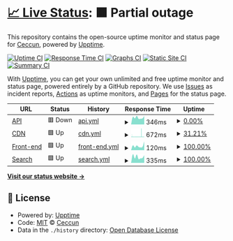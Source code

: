 # [📈 Live Status](https://demo.upptime.js.org): <!--live status--> **🟧 Partial outage**

This repository contains the open-source uptime monitor and status page for [Ceccun](https://ceccun.com), powered by [Upptime](https://github.com/upptime/upptime).

[![Uptime CI](https://github.com/stel-la/status/workflows/Uptime%20CI/badge.svg)](https://github.com/stel-la/status/actions?query=workflow%3A%22Uptime+CI%22)
[![Response Time CI](https://github.com/stel-la/status/workflows/Response%20Time%20CI/badge.svg)](https://github.com/stel-la/status/actions?query=workflow%3A%22Response+Time+CI%22)
[![Graphs CI](https://github.com/stel-la/status/workflows/Graphs%20CI/badge.svg)](https://github.com/stel-la/status/actions?query=workflow%3A%22Graphs+CI%22)
[![Static Site CI](https://github.com/stel-la/status/workflows/Static%20Site%20CI/badge.svg)](https://github.com/stel-la/status/actions?query=workflow%3A%22Static+Site+CI%22)
[![Summary CI](https://github.com/stel-la/status/workflows/Summary%20CI/badge.svg)](https://github.com/stel-la/status/actions?query=workflow%3A%22Summary+CI%22)

With [Upptime](https://upptime.js.org), you can get your own unlimited and free uptime monitor and status page, powered entirely by a GitHub repository. We use [Issues](https://github.com/stel-la/status/issues) as incident reports, [Actions](https://github.com/stel-la/status/actions) as uptime monitors, and [Pages](https://demo.upptime.js.org) for the status page.

<!--start: status pages-->
<!-- This summary is generated by Upptime (https://github.com/upptime/upptime) -->
<!-- Do not edit this manually, your changes will be overwritten -->
<!-- prettier-ignore -->
| URL | Status | History | Response Time | Uptime |
| --- | ------ | ------- | ------------- | ------ |
| <img alt="" src="https://icons.duckduckgo.com/ip3/api.ceccun.com.ico" height="13"> [API](https://api.ceccun.com/cdynamic/captive) | 🟥 Down | [api.yml](https://github.com/ceccun/status/commits/HEAD/history/api.yml) | <details><summary><img alt="Response time graph" src="./graphs/api/response-time-week.png" height="20"> 346ms</summary><br><a href="https://status.ceccun.com/history/api"><img alt="Response time 571" src="https://img.shields.io/endpoint?url=https%3A%2F%2Fraw.githubusercontent.com%2Fceccun%2Fstatus%2FHEAD%2Fapi%2Fapi%2Fresponse-time.json"></a><br><a href="https://status.ceccun.com/history/api"><img alt="24-hour response time 422" src="https://img.shields.io/endpoint?url=https%3A%2F%2Fraw.githubusercontent.com%2Fceccun%2Fstatus%2FHEAD%2Fapi%2Fapi%2Fresponse-time-day.json"></a><br><a href="https://status.ceccun.com/history/api"><img alt="7-day response time 346" src="https://img.shields.io/endpoint?url=https%3A%2F%2Fraw.githubusercontent.com%2Fceccun%2Fstatus%2FHEAD%2Fapi%2Fapi%2Fresponse-time-week.json"></a><br><a href="https://status.ceccun.com/history/api"><img alt="30-day response time 367" src="https://img.shields.io/endpoint?url=https%3A%2F%2Fraw.githubusercontent.com%2Fceccun%2Fstatus%2FHEAD%2Fapi%2Fapi%2Fresponse-time-month.json"></a><br><a href="https://status.ceccun.com/history/api"><img alt="1-year response time 571" src="https://img.shields.io/endpoint?url=https%3A%2F%2Fraw.githubusercontent.com%2Fceccun%2Fstatus%2FHEAD%2Fapi%2Fapi%2Fresponse-time-year.json"></a></details> | <details><summary><a href="https://status.ceccun.com/history/api">0.00%</a></summary><a href="https://status.ceccun.com/history/api"><img alt="All-time uptime 57.33%" src="https://img.shields.io/endpoint?url=https%3A%2F%2Fraw.githubusercontent.com%2Fceccun%2Fstatus%2FHEAD%2Fapi%2Fapi%2Fuptime.json"></a><br><a href="https://status.ceccun.com/history/api"><img alt="24-hour uptime 0.00%" src="https://img.shields.io/endpoint?url=https%3A%2F%2Fraw.githubusercontent.com%2Fceccun%2Fstatus%2FHEAD%2Fapi%2Fapi%2Fuptime-day.json"></a><br><a href="https://status.ceccun.com/history/api"><img alt="7-day uptime 0.00%" src="https://img.shields.io/endpoint?url=https%3A%2F%2Fraw.githubusercontent.com%2Fceccun%2Fstatus%2FHEAD%2Fapi%2Fapi%2Fuptime-week.json"></a><br><a href="https://status.ceccun.com/history/api"><img alt="30-day uptime 0.00%" src="https://img.shields.io/endpoint?url=https%3A%2F%2Fraw.githubusercontent.com%2Fceccun%2Fstatus%2FHEAD%2Fapi%2Fapi%2Fuptime-month.json"></a><br><a href="https://status.ceccun.com/history/api"><img alt="1-year uptime 11.17%" src="https://img.shields.io/endpoint?url=https%3A%2F%2Fraw.githubusercontent.com%2Fceccun%2Fstatus%2FHEAD%2Fapi%2Fapi%2Fuptime-year.json"></a></details>
| <img alt="" src="https://icons.duckduckgo.com/ip3/cdn.ceccun.com.ico" height="13"> [CDN](https://cdn.ceccun.com/cdynamic/captive) | 🟩 Up | [cdn.yml](https://github.com/ceccun/status/commits/HEAD/history/cdn.yml) | <details><summary><img alt="Response time graph" src="./graphs/cdn/response-time-week.png" height="20"> 672ms</summary><br><a href="https://status.ceccun.com/history/cdn"><img alt="Response time 12772" src="https://img.shields.io/endpoint?url=https%3A%2F%2Fraw.githubusercontent.com%2Fceccun%2Fstatus%2FHEAD%2Fapi%2Fcdn%2Fresponse-time.json"></a><br><a href="https://status.ceccun.com/history/cdn"><img alt="24-hour response time 334" src="https://img.shields.io/endpoint?url=https%3A%2F%2Fraw.githubusercontent.com%2Fceccun%2Fstatus%2FHEAD%2Fapi%2Fcdn%2Fresponse-time-day.json"></a><br><a href="https://status.ceccun.com/history/cdn"><img alt="7-day response time 672" src="https://img.shields.io/endpoint?url=https%3A%2F%2Fraw.githubusercontent.com%2Fceccun%2Fstatus%2FHEAD%2Fapi%2Fcdn%2Fresponse-time-week.json"></a><br><a href="https://status.ceccun.com/history/cdn"><img alt="30-day response time 534" src="https://img.shields.io/endpoint?url=https%3A%2F%2Fraw.githubusercontent.com%2Fceccun%2Fstatus%2FHEAD%2Fapi%2Fcdn%2Fresponse-time-month.json"></a><br><a href="https://status.ceccun.com/history/cdn"><img alt="1-year response time 12941" src="https://img.shields.io/endpoint?url=https%3A%2F%2Fraw.githubusercontent.com%2Fceccun%2Fstatus%2FHEAD%2Fapi%2Fcdn%2Fresponse-time-year.json"></a></details> | <details><summary><a href="https://status.ceccun.com/history/cdn">31.21%</a></summary><a href="https://status.ceccun.com/history/cdn"><img alt="All-time uptime 99.40%" src="https://img.shields.io/endpoint?url=https%3A%2F%2Fraw.githubusercontent.com%2Fceccun%2Fstatus%2FHEAD%2Fapi%2Fcdn%2Fuptime.json"></a><br><a href="https://status.ceccun.com/history/cdn"><img alt="24-hour uptime 15.20%" src="https://img.shields.io/endpoint?url=https%3A%2F%2Fraw.githubusercontent.com%2Fceccun%2Fstatus%2FHEAD%2Fapi%2Fcdn%2Fuptime-day.json"></a><br><a href="https://status.ceccun.com/history/cdn"><img alt="7-day uptime 31.21%" src="https://img.shields.io/endpoint?url=https%3A%2F%2Fraw.githubusercontent.com%2Fceccun%2Fstatus%2FHEAD%2Fapi%2Fcdn%2Fuptime-week.json"></a><br><a href="https://status.ceccun.com/history/cdn"><img alt="30-day uptime 84.17%" src="https://img.shields.io/endpoint?url=https%3A%2F%2Fraw.githubusercontent.com%2Fceccun%2Fstatus%2FHEAD%2Fapi%2Fcdn%2Fuptime-month.json"></a><br><a href="https://status.ceccun.com/history/cdn"><img alt="1-year uptime 98.68%" src="https://img.shields.io/endpoint?url=https%3A%2F%2Fraw.githubusercontent.com%2Fceccun%2Fstatus%2FHEAD%2Fapi%2Fcdn%2Fuptime-year.json"></a></details>
| <img alt="" src="https://icons.duckduckgo.com/ip3/ceccun.com.ico" height="13"> [Front-end](https://ceccun.com) | 🟩 Up | [front-end.yml](https://github.com/ceccun/status/commits/HEAD/history/front-end.yml) | <details><summary><img alt="Response time graph" src="./graphs/front-end/response-time-week.png" height="20"> 120ms</summary><br><a href="https://status.ceccun.com/history/front-end"><img alt="Response time 123" src="https://img.shields.io/endpoint?url=https%3A%2F%2Fraw.githubusercontent.com%2Fceccun%2Fstatus%2FHEAD%2Fapi%2Ffront-end%2Fresponse-time.json"></a><br><a href="https://status.ceccun.com/history/front-end"><img alt="24-hour response time 246" src="https://img.shields.io/endpoint?url=https%3A%2F%2Fraw.githubusercontent.com%2Fceccun%2Fstatus%2FHEAD%2Fapi%2Ffront-end%2Fresponse-time-day.json"></a><br><a href="https://status.ceccun.com/history/front-end"><img alt="7-day response time 120" src="https://img.shields.io/endpoint?url=https%3A%2F%2Fraw.githubusercontent.com%2Fceccun%2Fstatus%2FHEAD%2Fapi%2Ffront-end%2Fresponse-time-week.json"></a><br><a href="https://status.ceccun.com/history/front-end"><img alt="30-day response time 110" src="https://img.shields.io/endpoint?url=https%3A%2F%2Fraw.githubusercontent.com%2Fceccun%2Fstatus%2FHEAD%2Fapi%2Ffront-end%2Fresponse-time-month.json"></a><br><a href="https://status.ceccun.com/history/front-end"><img alt="1-year response time 117" src="https://img.shields.io/endpoint?url=https%3A%2F%2Fraw.githubusercontent.com%2Fceccun%2Fstatus%2FHEAD%2Fapi%2Ffront-end%2Fresponse-time-year.json"></a></details> | <details><summary><a href="https://status.ceccun.com/history/front-end">100.00%</a></summary><a href="https://status.ceccun.com/history/front-end"><img alt="All-time uptime 99.99%" src="https://img.shields.io/endpoint?url=https%3A%2F%2Fraw.githubusercontent.com%2Fceccun%2Fstatus%2FHEAD%2Fapi%2Ffront-end%2Fuptime.json"></a><br><a href="https://status.ceccun.com/history/front-end"><img alt="24-hour uptime 100.00%" src="https://img.shields.io/endpoint?url=https%3A%2F%2Fraw.githubusercontent.com%2Fceccun%2Fstatus%2FHEAD%2Fapi%2Ffront-end%2Fuptime-day.json"></a><br><a href="https://status.ceccun.com/history/front-end"><img alt="7-day uptime 100.00%" src="https://img.shields.io/endpoint?url=https%3A%2F%2Fraw.githubusercontent.com%2Fceccun%2Fstatus%2FHEAD%2Fapi%2Ffront-end%2Fuptime-week.json"></a><br><a href="https://status.ceccun.com/history/front-end"><img alt="30-day uptime 100.00%" src="https://img.shields.io/endpoint?url=https%3A%2F%2Fraw.githubusercontent.com%2Fceccun%2Fstatus%2FHEAD%2Fapi%2Ffront-end%2Fuptime-month.json"></a><br><a href="https://status.ceccun.com/history/front-end"><img alt="1-year uptime 99.98%" src="https://img.shields.io/endpoint?url=https%3A%2F%2Fraw.githubusercontent.com%2Fceccun%2Fstatus%2FHEAD%2Fapi%2Ffront-end%2Fuptime-year.json"></a></details>
| <img alt="" src="https://icons.duckduckgo.com/ip3/bettersearch.ejaz4.repl.co.ico" height="13"> [Search](https://bettersearch.ejaz4.repl.co/) | 🟩 Up | [search.yml](https://github.com/ceccun/status/commits/HEAD/history/search.yml) | <details><summary><img alt="Response time graph" src="./graphs/search/response-time-week.png" height="20"> 335ms</summary><br><a href="https://status.ceccun.com/history/search"><img alt="Response time 2219" src="https://img.shields.io/endpoint?url=https%3A%2F%2Fraw.githubusercontent.com%2Fceccun%2Fstatus%2FHEAD%2Fapi%2Fsearch%2Fresponse-time.json"></a><br><a href="https://status.ceccun.com/history/search"><img alt="24-hour response time 426" src="https://img.shields.io/endpoint?url=https%3A%2F%2Fraw.githubusercontent.com%2Fceccun%2Fstatus%2FHEAD%2Fapi%2Fsearch%2Fresponse-time-day.json"></a><br><a href="https://status.ceccun.com/history/search"><img alt="7-day response time 335" src="https://img.shields.io/endpoint?url=https%3A%2F%2Fraw.githubusercontent.com%2Fceccun%2Fstatus%2FHEAD%2Fapi%2Fsearch%2Fresponse-time-week.json"></a><br><a href="https://status.ceccun.com/history/search"><img alt="30-day response time 1817" src="https://img.shields.io/endpoint?url=https%3A%2F%2Fraw.githubusercontent.com%2Fceccun%2Fstatus%2FHEAD%2Fapi%2Fsearch%2Fresponse-time-month.json"></a><br><a href="https://status.ceccun.com/history/search"><img alt="1-year response time 2607" src="https://img.shields.io/endpoint?url=https%3A%2F%2Fraw.githubusercontent.com%2Fceccun%2Fstatus%2FHEAD%2Fapi%2Fsearch%2Fresponse-time-year.json"></a></details> | <details><summary><a href="https://status.ceccun.com/history/search">100.00%</a></summary><a href="https://status.ceccun.com/history/search"><img alt="All-time uptime 97.02%" src="https://img.shields.io/endpoint?url=https%3A%2F%2Fraw.githubusercontent.com%2Fceccun%2Fstatus%2FHEAD%2Fapi%2Fsearch%2Fuptime.json"></a><br><a href="https://status.ceccun.com/history/search"><img alt="24-hour uptime 100.00%" src="https://img.shields.io/endpoint?url=https%3A%2F%2Fraw.githubusercontent.com%2Fceccun%2Fstatus%2FHEAD%2Fapi%2Fsearch%2Fuptime-day.json"></a><br><a href="https://status.ceccun.com/history/search"><img alt="7-day uptime 100.00%" src="https://img.shields.io/endpoint?url=https%3A%2F%2Fraw.githubusercontent.com%2Fceccun%2Fstatus%2FHEAD%2Fapi%2Fsearch%2Fuptime-week.json"></a><br><a href="https://status.ceccun.com/history/search"><img alt="30-day uptime 99.93%" src="https://img.shields.io/endpoint?url=https%3A%2F%2Fraw.githubusercontent.com%2Fceccun%2Fstatus%2FHEAD%2Fapi%2Fsearch%2Fuptime-month.json"></a><br><a href="https://status.ceccun.com/history/search"><img alt="1-year uptime 94.69%" src="https://img.shields.io/endpoint?url=https%3A%2F%2Fraw.githubusercontent.com%2Fceccun%2Fstatus%2FHEAD%2Fapi%2Fsearch%2Fuptime-year.json"></a></details>

<!--end: status pages-->

[**Visit our status website →**](https://demo.upptime.js.org)

## 📄 License

- Powered by: [Upptime](https://github.com/upptime/upptime)
- Code: [MIT](./LICENSE) © [Ceccun](https://ceccun.com)
- Data in the `./history` directory: [Open Database License](https://opendatacommons.org/licenses/odbl/1-0/)
